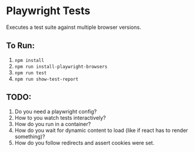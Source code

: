# Playwright Tests

Executes a test suite against multiple browser versions.

## To Run:
1. `npm install`
2. `npm run install-playwright-browsers`
3. `npm run test`
4. `npm run show-test-report`



## TODO:
1. Do you need a playwright config?
2. How to you watch tests interactively?
3. How do you run in a container?
4. How do you wait for dynamic content to load (like if react has to render something)?
5. How do you follow redirects and assert cookies were set.
